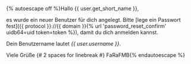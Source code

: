 {% autoescape off %}Hallo {{ user.get_short_name }},

es wurde ein neuer Benutzer für dich angelegt. Bitte 
[lege ein Passwort fest]({{ protocol }}://{{ domain }}{% url 'password_reset_confirm' uidb64=uid token=token %}), 
damit du dich anmelden kannst.

Dein Benutzername lautet _{{ user.username }}_.

Viele Grüße  {# 2 spaces for linebreak #}
FaRaFMB{% endautoescape %}
